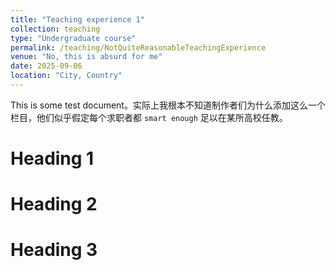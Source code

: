 ```yaml
---
title: "Teaching experience 1"
collection: teaching
type: "Undergraduate course"
permalink: /teaching/NotQuiteReasonableTeachingExperience
venue: "No, this is absurd for me"
date: 2025-09-06
location: "City, Country"
---
```


This is some test document。实际上我根本不知道制作者们为什么添加这么一个栏目，他们似乎假定每个求职者都 `smart enough` 足以在某所高校任教。

Heading 1
======

Heading 2
======

Heading 3
======